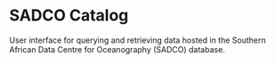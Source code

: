 # SADCO Catalog
User interface for querying and retrieving data hosted in the
Southern African Data Centre for Oceanography (SADCO) database.

